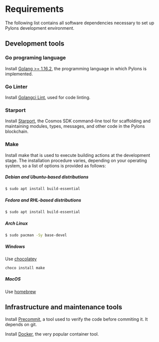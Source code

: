 # Requirements

The following list contains all software dependencies necessary to set up Pylons development environment.

## Development tools

### Go programing language    
Install [Golang >= 1.16.2](https://golang.org/doc/install), the programming language in which Pylons is implemented.

### Go Linter

Install [Golangci Lint](https://golangci-lint.run/usage/install/#local-installation), used for code linting.

### Starport

Install [Starport](https://docs.starport.network/intro/install.html), the Cosmos SDK command-line tool for scaffolding and maintaining modules, types, messages, and other code in the Pylons blockchain.

### Make

Install make that is used to execute building actions at the development stage. The installation procedure varies, depending on your operating system, so
a list of options is provided as follows:

##### Debian and Ubuntu-based distributions

```bash
$ sudo apt install build-essential
```

##### Fedora and RHL-based distributions

```bash
$ sudo apt install build-essential
```

##### Arch Linux
```bash
$ sudo pacman -Sy base-devel
```      

##### Windows
Use [chocolatey](https://chocolatey.org/)
```bash
choco install make
```

##### MacOS

Use [homebrew](https://formulae.brew.sh/formula/make)

## Infrastructure and maintenance tools 

Install [Precommit](https://pre-commit.com/), a tool used to verify the code before commiting it. It depends on git.

Install [Docker](https://docs.docker.com/get-docker/), the very popular container tool.
